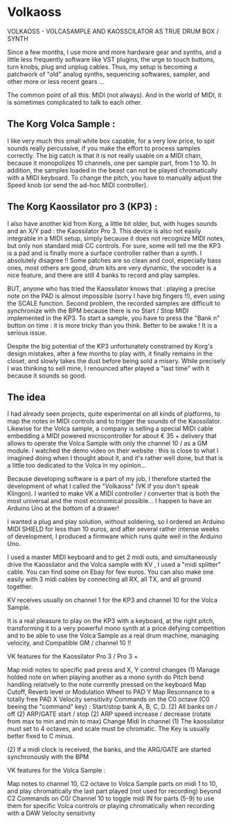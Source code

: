 # Volkaoss
VOLKAOSS -  VOLCASAMPLE AND KAOSSCILATOR AS TRUE DRUM BOX / SYNTH

Since a few months, I use more and more hardware gear and synths, and a little less frequently software like VST plugins, the urge to touch buttons, turn knobs, plug and unplug cables. Thus, my setup is becoming a patchwork of "old" analog synths, sequencing softwares, sampler, and other more or less recent gears ...

The common point of all this: MIDI (not always). And in the world of MIDI, it is sometimes complicated to talk to each other.

## The Korg Volca Sample :

I like very much this small white box capable, for a very low price, to spit sounds really percussive, if you make the effort to process samples correctly. The big catch is that it is not really usable on a MIDI chain, because it monopolizes 10 channels, one per sample part, from 1 to 10.   In addition, the samples loaded in the beast can not be played chromatically with a MIDI keyboard. To change the pitch, you have to manually adjust the Speed knob (or send the ad-hoc MIDI controller).





## The Korg Kaossilator pro 3 (KP3) :
I also have another kid from Korg, a little bit older, but, with huges sounds and an X/Y pad : the Kaossilator Pro 3. This device is also not easily integrable in a MIDI setup, simply because it does not recognize MIDI notes, but only non standard midi CC controls.  For sure, some will tell me the KP3 is a pad and is finally more a surface controller rather than a synth. I absolutely disagree !! Some patches are so clean and cool, especially bass ones, most others are good, drum kits are very dynamic, the vocoder is a nice feature, and there are still 4 banks to record and play samples.

BUT, anyone who has tried the Kaossilator knows that : playing a precise note on the PAD is almost impossible (sorry I have big fingers !!), even using the SCALE function. Second problem, the recorded samples are difficult to synchronize with the BPM because there is no Start / Stop MIDI implemented in the KP3. To start a sample, you have to press the "Bank n" button on time : it is more tricky than you think. Better to be awake ! It is a serious issue.

Despite the big potential of the KP3 unfortunately constrained by Korg's design mistakes, after a few months to play with, it finally remains in the closet, and slowly takes the dust before being sold a misery. While precisely I was thinking to sell mine, I renounced after played a "last time" with it because it sounds so good.

## The idea

I had already seen projects, quite experimental on all kinds of platforms, to map the notes in MIDI controls and to trigger the sounds of the Kaossilator. Likewise for the Volca sample, a company is selling a special MIDI cable embedding a MIDI powered microcontroller for about € 35 + delivery that allows to operate the Volca Sample with only the channel 10 / as a GM module. I watched the demo video on their website : this is close to what I imagined doing when I thought about it, and it's rather well done, but that is a little too dedicated to the Volca in my opinion...

Because developing software is a part of my job, I therefore started the development of what I called the "Volkaoss" (VK if you don't speak Klingon). I wanted to make VK a MIDI controller / converter that is both the most universal and the most economical possible... I happen to have an Arduino Uno at the bottom of a drawer!

I wanted a plug and play solution, without soldering, so I ordered an Arduino MIDI SHIELD for less than 10 euros, and after several rather intense weeks of development, I produced a firmware which runs quite well in the Arduino Uno.

I used a master MIDI keyboard and to get 2 midi outs, and simultaneously drive the Kaossilator and the Volca sample with KV , I used a "midi splitter" cable. You can find some on Ebay for few euros. You can also make one easily with 3 midi cables by connecting all RX, all TX, and all ground together.



KV receives usually on channel 1 for the KP3 and channel 10 for the Volca Sample.



It is a real pleasure to play on the KP3 with a keyboard, at the right pitch, transforming it to a very powerful mono synth at a price defying competition and to be able to use the Volca Sample as a real drum machine, managing velocity, and Compatible GM / channel 10 !!









VK features for the Kaossilator Pro 3 / Pro 3 +

Map midi notes to specific pad press and X, Y control changes (1)
Manage holded note on when playing another as a mono synth do
Pitch bend handling relatively to the note currently pressed on the keyboard
Map Cutoff, Reverb level or Modulation Wheel to PAD Y 
Map Resonnance to a totally free PAD X
Velocity sensitivity
Commands on the C0 octave  (C0 beeing the "command" key) :
Start/stop bank A, B, C, D.  (2)
All banks on / off (2)
ARP/GATE start / stop (2)
ARP speed increase / decrease (rotate from max to min and min to max)
Change Midi In channel
(1) The kaossilator must set to 4 octaves, and scale must be chromatic. The Key is usually better fixed to C minus.

(2) If a midi clock is received, the banks, and the ARG/GATE are started synchronously with the BPM



VK features for the Volca Sample :

Map notes to channel 10, C2 octave to Volca Sample parts on midi 1 to 10, and play chromatically the last part played (not used for recording) beyond C2
Commands on C0/ Channel 10 to toggle midi IN for parts (5-9) to use them for specific Volca controls or playing chromatically when recording with a DAW
Velocity sensitivity
